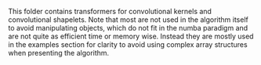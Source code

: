 This folder contains transformers for convolutional kernels and convolutional shapelets. Note that most are not used in the algorithm itself to avoid manipulating objects, which do not fit in the numba paradigm and are not quite as efficient time or memory wise.
Instead they are mostly used in the examples section for clarity to avoid using complex array structures when presenting the algorithm.